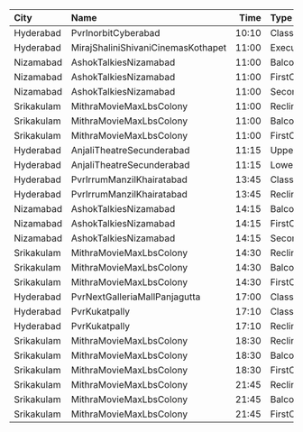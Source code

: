 | City       | Name                               |  Time | Type         | Price | Capacity | Booked |
| :--------- | :--------------------------------- | ----: | :----------- | ----: | -------: | -----: |
| Hyderabad  | PvrInorbitCyberabad                | 10:10 | Classic      |  150₹ |      147 |    147 |
| Hyderabad  | MirajShaliniShivaniCinemasKothapet | 11:00 | Executive    |  200₹ |       94 |      1 |
| Nizamabad  | AshokTalkiesNizamabad              | 11:00 | BalconyA     |  100₹ |      134 |    134 |
| Nizamabad  | AshokTalkiesNizamabad              | 11:00 | FirstClass   |  100₹ |      194 |    194 |
| Nizamabad  | AshokTalkiesNizamabad              | 11:00 | SecondClass  |  100₹ |      140 |    140 |
| Srikakulam | MithraMovieMaxLbsColony            | 11:00 | Recliners    |  112₹ |       36 |     36 |
| Srikakulam | MithraMovieMaxLbsColony            | 11:00 | Balcony      |  112₹ |      264 |    213 |
| Srikakulam | MithraMovieMaxLbsColony            | 11:00 | FirstClass   |  100₹ |       26 |     26 |
| Hyderabad  | AnjaliTheatreSecunderabad          | 11:15 | UpperBalcony |  110₹ |       94 |     48 |
| Hyderabad  | AnjaliTheatreSecunderabad          | 11:15 | LowerBalcony |  110₹ |      299 |    194 |
| Hyderabad  | PvrIrrumManzilKhairatabad          | 13:45 | Classic      |  150₹ |       94 |     94 |
| Hyderabad  | PvrIrrumManzilKhairatabad          | 13:45 | Recliner     |  300₹ |       10 |     10 |
| Nizamabad  | AshokTalkiesNizamabad              | 14:15 | BalconyA     |  100₹ |      134 |    134 |
| Nizamabad  | AshokTalkiesNizamabad              | 14:15 | FirstClass   |  100₹ |      194 |    194 |
| Nizamabad  | AshokTalkiesNizamabad              | 14:15 | SecondClass  |  100₹ |      140 |    140 |
| Srikakulam | MithraMovieMaxLbsColony            | 14:30 | Recliners    |  112₹ |       36 |     36 |
| Srikakulam | MithraMovieMaxLbsColony            | 14:30 | Balcony      |  112₹ |      264 |    213 |
| Srikakulam | MithraMovieMaxLbsColony            | 14:30 | FirstClass   |  100₹ |       26 |     26 |
| Hyderabad  | PvrNextGalleriaMallPanjagutta      | 17:00 | Classic      |  150₹ |      152 |     19 |
| Hyderabad  | PvrKukatpally                      | 17:10 | Classic      |  150₹ |      135 |      5 |
| Hyderabad  | PvrKukatpally                      | 17:10 | Recliner     |  300₹ |        9 |      2 |
| Srikakulam | MithraMovieMaxLbsColony            | 18:30 | Recliners    |  112₹ |       36 |     36 |
| Srikakulam | MithraMovieMaxLbsColony            | 18:30 | Balcony      |  112₹ |      264 |    213 |
| Srikakulam | MithraMovieMaxLbsColony            | 18:30 | FirstClass   |  100₹ |       26 |     26 |
| Srikakulam | MithraMovieMaxLbsColony            | 21:45 | Recliners    |  112₹ |       36 |     36 |
| Srikakulam | MithraMovieMaxLbsColony            | 21:45 | Balcony      |  112₹ |      264 |    213 |
| Srikakulam | MithraMovieMaxLbsColony            | 21:45 | FirstClass   |  100₹ |       26 |     26 |